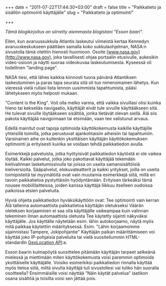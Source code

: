 +++
date = "2011-07-22T17:44:30+03:00"
draft = false
title = "Paikkatieto ja sisällön optimointi käyttäjälle"
slug = "Paikkatieto ja optimointi"

+++

*Tämä blogikirjoitus on siirretty aiemmasta blogistani "Esson baari".*

Eilen, kun avaruussukkula Atlantis laskeutui viimeistä kertaa Kennedyn avaruuskeskukseen päättäen samalla koko sukkulaohjelman, NASA:n sivustolla tämä otettiin hienosti huomioon. Osoite [www.nasa.gov](http://www.nasa.gov), joka tavallisesti ohjaa portaalin etusivulle, aukesikin video-osioon ja näytti suoraa videokuvaa laskeutumisesta. Kyseessä oli todellinen "landing page".

NASA tiesi, että lähes kaikkia kiinnosti tuona päivänä Atlantiksen laskeutuminen ja paras tapa seurata sitä oli tuo nimenomainen lähetys. Kun vieressä vielä rullasi lista lennon uusimmista tapahtumista, pääsi lähetykseen myös helposti mukaan.

"Content is the King". Voit olla melko varma, että vaikka sivuillasi olisi kuinka hieno tai kekseliäs navigaatio, käyttäjät eivät tule sivuille käyttääkseen sitä. He tulevat sivuille löytääkseen sisältöä, jonka tietävät olevan siellä. Älä siis pakota käyttäjää navigoimaan tai etsimään, vaan tee valistunut arvaus.

Edellä mainitut ovat tapoja optimoida käyttökokemusta kaikille käyttäjille yhteisillä toimilla, jotka perustuvat ajankohtaisiin aiheisiin tai tapahtumiin. Varsinainen aihe on kuitenkin yksittäisen käyttäjän käyttökokemuksen optimointi ja erityisesti kuinka se voidaan tehdä paikkatiedon avulla.

Esimerkkejä palveluista, jotka hyötyisivät paikkatiedon käytöstä ei ole vaikea löytää. Kaikki palvelut, jotka joko pakottavat käyttäjää tekemään kielivalinnan lasketumissivulla tai joissa on useita samansisältöisiä kieliversioita. Sääpalvelut, elokuvateatterit ja kaikki yritykset, joilla on useita toimipisteitä tai myymälöitä ovat vain muutamia esimerkkejä siitä, millä eri tavoin paikkatietoa pystyttäisiin hyödyntämään. Erityisen tärkeäksi tämä nousee mobiililaitteissa, joiden kanssa käyttäjä liikkuu itselleen oudoissa paikoissa etsien palveluita.

Hyviä ohjeita paikkatiedon hyväksikäyttöön ovat:
Tee optimointi vain kerran
Älä tallenna automaattista paikkatietoa käyttäjän oletukseksi
Väärän oleteksen korjaaminen ei saa olla käyttäjälle vaikeampaa kuin valinnan tekeminen ilman automaattista oletusta
Tee käytetty sijainti näkyväksi käyttäjälle. Jos käyttälle näytetään esim. lähin autokorjaamo, näytä myös mitä paikkaa käytettiin määrityksessä. Esim. "Lähin korjaamomme sijainnistasi Tampere, Jokipohjantie"
Käyttäjän paikan määrittämiseen voi käyttää joko IP-pohjaisia palveluita tai vielä suositellummin HTML-standardin [GeoLocation API](http://dev.w3.org/geo/api/spec-source.html):a.

Esson baarin kulmapöytä suosittelee pitämään käyttäjän tarpeet selkeänä mielessä ja miettimään miten käyttökokemusta voisi paremmin optimoida yksittäiselle käyttäjälle. Voisiko esimerkiksi paikkatiedon rinnalla käyttää myös tietoa siitä, miltä sivulta käyttäjä tuli sivustollesi vai tuliko hän suoralla osoitteella? Ensimmäisille voisi näyttää "Näin käytät palvelua" laatikon osana sisältöä ja toisilta voisi sen jättää pois.
